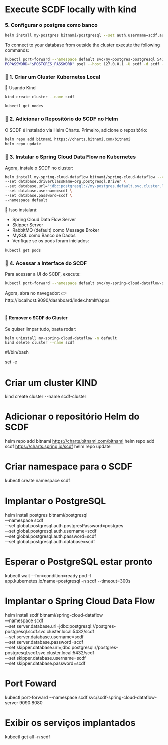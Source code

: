 # Execute SCDF locally with kind

### 5. Configurar o postgres como banco

```sh
helm install my-postgres bitnami/postgresql --set auth.username=scdf,auth.password=scdf,auth.database=scdf
```

To connect to your database from outside the cluster execute the following commands:

```sh
kubectl port-forward --namespace default svc/my-postgres-postgresql 5432:5432 &
PGPASSWORD="$POSTGRES_PASSWORD" psql --host 127.0.0.1 -U scdf -d scdf -p 5432
```


### 📌 1. Criar um Cluster Kubernetes Local
🔹 Usando Kind
```sh
kind create cluster --name scdf
```

```sh
kubectl get nodes
```

### 📌 2. Adicionar o Repositório do SCDF no Helm
O SCDF é instalado via Helm Charts. Primeiro, adicione o repositório:

```sh
helm repo add bitnami https://charts.bitnami.com/bitnami
helm repo update
```

### 📌 3. Instalar o Spring Cloud Data Flow no Kubernetes
Agora, instale o SCDF no cluster:

```sh
helm install my-spring-cloud-dataflow bitnami/spring-cloud-dataflow --version 34.2.1 \
--set database.driverClassName=org.postgresql.Driver \
--set database.url="jdbc:postgresql://my-postgres.default.svc.cluster.local:5432/scdf" \
--set database.username=scdf \
--set database.password=scdf \
--namespace default
```

📌 Isso instalará:

- Spring Cloud Data Flow Server
- Skipper Server
- RabbitMQ (default) como Message Broker
- MySQL como Banco de Dados
- Verifique se os pods foram iniciados:

```sh
kubectl get pods
```

### 📌 4. Acessar a Interface do SCDF
Para acessar a UI do SCDF, execute:

```sh
kubectl port-forward --namespace default svc/my-spring-cloud-dataflow-server 9090:8080
```
Agora, abra no navegador:
👉 http://localhost:9090/dashboard/index.html#/apps




#

#### 📌 Remover o SCDF do Cluster
Se quiser limpar tudo, basta rodar:

```sh
helm uninstall my-spring-cloud-dataflow -n default
kind delete cluster --name scdf
```




#!/bin/bash

set -e

# Criar um cluster KIND
kind create cluster --name scdf-cluster

# Adicionar o repositório Helm do SCDF
helm repo add bitnami https://charts.bitnami.com/bitnami
helm repo add scdf https://charts.spring.io/scdf
helm repo update

# Criar namespace para o SCDF
kubectl create namespace scdf

# Implantar o PostgreSQL
helm install postgres bitnami/postgresql \
  --namespace scdf \
  --set global.postgresql.auth.postgresPassword=postgres \
  --set global.postgresql.auth.username=scdf \
  --set global.postgresql.auth.password=scdf \
  --set global.postgresql.auth.database=scdf

# Esperar o PostgreSQL estar pronto
kubectl wait --for=condition=ready pod -l app.kubernetes.io/name=postgresql -n scdf --timeout=300s

# Implantar o Spring Cloud Data Flow
helm install scdf bitnami/spring-cloud-dataflow \
  --namespace scdf \
  --set server.database.url=jdbc:postgresql://postgres-postgresql.scdf.svc.cluster.local:5432/scdf \
  --set server.database.username=scdf \
  --set server.database.password=scdf \
  --set skipper.database.url=jdbc:postgresql://postgres-postgresql.scdf.svc.cluster.local:5432/scdf \
  --set skipper.database.username=scdf \
  --set skipper.database.password=scdf

# Port Foward
kubectl port-forward --namespace scdf svc/scdf-spring-cloud-dataflow-server 9090:8080

# Exibir os serviços implantados
kubectl get all -n scdf

